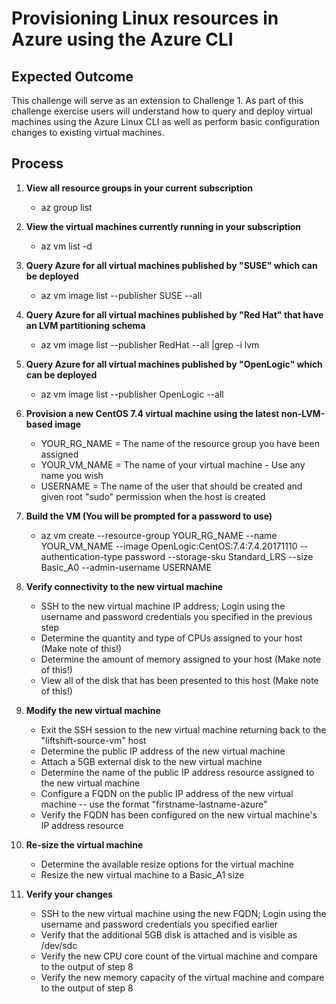 # Provisioning Linux resources in Azure using the Azure CLI

## Expected Outcome

This challenge will serve as an extension to Challenge 1.  As part of this challenge exercise users will understand how to query and deploy virtual machines using the Azure Linux CLI as well as perform basic configuration changes to existing virtual machines.

## Process

1. <strong>View all resource groups in your current subscription</strong>

    * az group list

2. <strong>View the virtual machines currently running in your subscription</strong>

    * az vm list -d

3. <strong>Query Azure for all virtual machines published by "SUSE" which can be deployed</strong>

    * az vm image list --publisher SUSE --all

4. <strong>Query Azure for all virtual machines published by "Red Hat" that have an LVM partitioning schema</strong>

    * az vm image list --publisher RedHat --all |grep -i lvm

5. <strong>Query Azure for all virtual machines published by "OpenLogic" which can be deployed </strong>

    * az vm image list --publisher OpenLogic --all

6. <strong>Provision a new CentOS 7.4 virtual machine using the latest non-LVM-based image</strong>

    * YOUR_RG_NAME = The name of the resource group you have been assigned
    * YOUR_VM_NAME = The name of your virtual machine - Use any name you wish
    * USERNAME = The name of the user that should be created and given root "sudo" permission when the host is created

7. <strong>Build the VM (You will be prompted for a password to use)</strong>

    * az vm create --resource-group YOUR_RG_NAME --name YOUR_VM_NAME --image OpenLogic:CentOS:7.4:7.4.20171110 --authentication-type password --storage-sku Standard_LRS --size Basic_A0 --admin-username USERNAME

8. <strong>Verify connectivity to the new virtual machine</strong>

    * SSH to the new virtual machine IP address; Login using the username and password credentials you specified in the previous step
    * Determine the quantity and type of CPUs assigned to your host (Make note of this!)
    * Determine the amount of memory assigned to your host (Make note of this!)
    * View all of the disk that has been presented to this host (Make note of this!)

9. <strong>Modify the new virtual machine</strong>

    * Exit the SSH session to the new virtual machine returning back to the "liftshift-source-vm" host
    * Determine the public IP address of the new virtual machine
    * Attach a 5GB external disk to the new virtual machine
    * Determine the name of the public IP address resource assigned to the new virtual machine
    * Configure a FQDN on the public IP address of the new virtual machine -- use the format "firstname-lastname-azure"
    * Verify the FQDN has been configured on the new virtual machine's IP address resource

10. <strong>Re-size the virtual machine</strong>

    * Determine the available resize options for the virtual machine
    * Resize the new virtual machine to a Basic_A1 size

11. <strong>Verify your changes</strong>

    * SSH to the new virtual machine using the new FQDN; Login using the username and password credentials you specified earlier
    * Verify that the additional 5GB disk is attached and is visible as /dev/sdc
    * Verify the new CPU core count of the virtual machine and compare to the output of step 8
    * Verify the new memory capacity of the virtual machine and compare to the output of step 8


